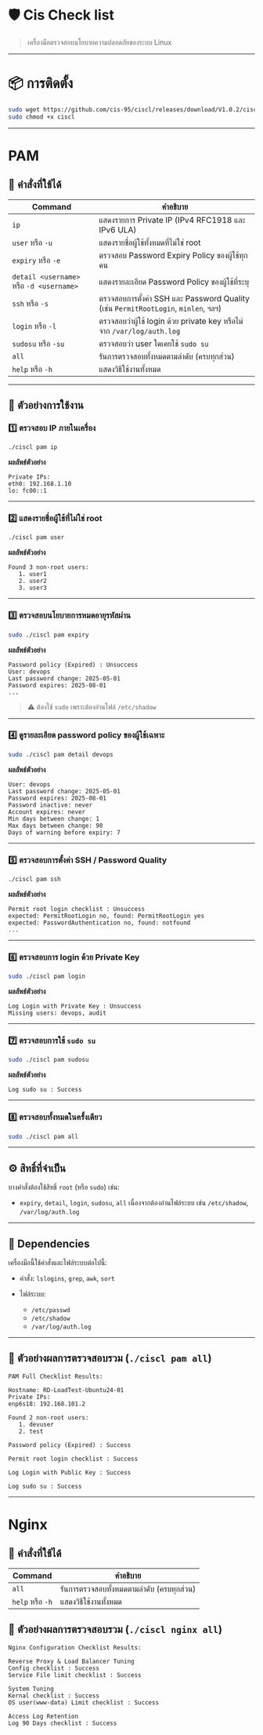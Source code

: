 # 🛡️ Cis Check list

> เครื่องมือตรวจสอบนโยบายความปลอดภัยของระบบ Linux

---

# 📦 การติดตั้ง

```bash
sudo wget https://github.com/cis-95/ciscl/releases/download/V1.0.2/ciscl
sudo chmod +x ciscl
```

---
# PAM

## 🔧 คำสั่งที่ใช้ได้

| Command                                  | คำอธิบาย                                                                           |
| ---------------------------------------- | ---------------------------------------------------------------------------------- |
| `ip`                                     | แสดงรายการ Private IP (IPv4 RFC1918 และ IPv6 ULA)                                  |
| `user` หรือ `-u`                         | แสดงรายชื่อผู้ใช้ทั้งหมดที่ไม่ใช่ root                                             |
| `expiry` หรือ `-e`                       | ตรวจสอบ Password Expiry Policy ของผู้ใช้ทุกคน                                      |
| `detail <username>` หรือ `-d <username>` | แสดงรายละเอียด Password Policy ของผู้ใช้ที่ระบุ                                    |
| `ssh` หรือ `-s`                          | ตรวจสอบการตั้งค่า SSH และ Password Quality (เช่น `PermitRootLogin`, `minlen`, ฯลฯ) |
| `login` หรือ `-l`                        | ตรวจสอบว่าผู้ใช้ login ด้วย private key หรือไม่ จาก `/var/log/auth.log`            |
| `sudosu` หรือ `-su`                      | ตรวจสอบว่า user ใดเคยใช้ `sudo su`                                                 |
| `all`                                    | รันการตรวจสอบทั้งหมดตามลำดับ (ครบทุกส่วน)                                          |
| `help` หรือ `-h`                         | แสดงวิธีใช้งานทั้งหมด                                                              |

---

## 🧰 ตัวอย่างการใช้งาน

### 1️⃣ ตรวจสอบ IP ภายในเครื่อง

```bash
./ciscl pam ip
```

**ผลลัพธ์ตัวอย่าง**

```
Private IPs:
eth0: 192.168.1.10
lo: fc00::1
```

---

### 2️⃣ แสดงรายชื่อผู้ใช้ที่ไม่ใช่ root

```bash
./ciscl pam user
```

**ผลลัพธ์ตัวอย่าง**

```
Found 3 non-root users:
   1. user1
   2. user2
   3. user3
```

---

### 3️⃣ ตรวจสอบนโยบายการหมดอายุรหัสผ่าน

```bash
sudo ./ciscl pam expiry
```

**ผลลัพธ์ตัวอย่าง**

```
Password policy (Expired) : Unsuccess
User: devops
Last password change: 2025-05-01
Password expires: 2025-08-01
...
```

> ⚠️ ต้องใช้ `sudo` เพราะต้องอ่านไฟล์ `/etc/shadow`

---

### 4️⃣ ดูรายละเอียด password policy ของผู้ใช้เฉพาะ

```bash
sudo ./ciscl pam detail devops
```

**ผลลัพธ์ตัวอย่าง**

```
User: devops
Last password change: 2025-05-01
Password expires: 2025-08-01
Password inactive: never
Account expires: never
Min days between change: 1
Max days between change: 90
Days of warning before expiry: 7
```

---

### 5️⃣ ตรวจสอบการตั้งค่า SSH / Password Quality

```bash
./ciscl pam ssh
```

**ผลลัพธ์ตัวอย่าง**

```
Permit root login checklist : Unsuccess
expected: PermitRootLogin no, found: PermitRootLogin yes
expected: PasswordAuthentication no, found: notfound
...
```

---

### 6️⃣ ตรวจสอบการ login ด้วย Private Key

```bash
sudo ./ciscl pam login
```

**ผลลัพธ์ตัวอย่าง**

```
Log Login with Private Key : Unsuccess
Missing users: devops, audit
```

---

### 7️⃣ ตรวจสอบการใช้ `sudo su`

```bash
sudo ./ciscl pam sudosu
```

**ผลลัพธ์ตัวอย่าง**

```
Log sudo su : Success
```

---

### 8️⃣ ตรวจสอบทั้งหมดในครั้งเดียว

```bash
sudo ./ciscl pam all
```

---

## ⚙️ สิทธิ์ที่จำเป็น

บางคำสั่งต้องใช้สิทธิ์ `root` (หรือ `sudo`) เช่น:

* `expiry`, `detail`, `login`, `sudosu`, `all`
  เนื่องจากต้องอ่านไฟล์ระบบ เช่น `/etc/shadow`, `/var/log/auth.log`

---

## 🧩 Dependencies

เครื่องมือนี้ใช้คำสั่งและไฟล์ระบบต่อไปนี้:

* คำสั่ง: `lslogins`, `grep`, `awk`, `sort`
* ไฟล์ระบบ:

  * `/etc/passwd`
  * `/etc/shadow`
  * `/var/log/auth.log`

---

## 🧾 ตัวอย่างผลการตรวจสอบรวม (`./ciscl pam all`)

```
PAM Full Checklist Results:

Hostname: RD-LoadTest-Ubuntu24-01
Private IPs:
enp6s18: 192.168.101.2

Found 2 non-root users:
   1. devuser
   2. test

Password policy (Expired) : Success

Permit root login checklist : Success

Log Login with Public Key : Success

Log sudo su : Success
```

---
# Nginx
## 🔧 คำสั่งที่ใช้ได้

| Command                                  | คำอธิบาย                                                                           |
| ---------------------------------------- | ---------------------------------------------------------------------------------- |
| `all`                                    | รันการตรวจสอบทั้งหมดตามลำดับ (ครบทุกส่วน)                                          |
| `help` หรือ `-h`                         | แสดงวิธีใช้งานทั้งหมด                                                              |

## 🧾 ตัวอย่างผลการตรวจสอบรวม (`./ciscl nginx all`)
```
Nginx Configuration Checklist Results:

Reverse Proxy & Load Balancer Tuning
Config checklist : Success
Service File limit checklist : Success

System Tuning
Kernal checklist : Success
OS user(www-data) Limit checklist : Success

Access Log Retention
Log 90 Days checklist : Success
```
